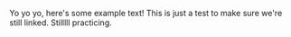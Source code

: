 Yo yo yo, here's some example text!
This is just a test to make sure we're still linked.
Stilllll practicing.
